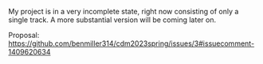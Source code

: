My project is in a very incomplete state, right now consisting of only a single track. A more substantial version will be coming later on.

Proposal: https://github.com/benmiller314/cdm2023spring/issues/3#issuecomment-1409620634
